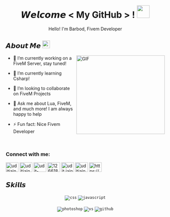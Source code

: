 <!--- Header --->   
<h1 align="center">
  𝙒𝙚𝙡𝙘𝙤𝙢𝙚 &lt; My GitHub &gt; !
  <a target="_blank">
    <img src="https://github.com/JayantGoel001/JayantGoel001/blob/master/GIF/Handshake.gif" width="40px" />
  </a>
</h1>
      
<p align='center'>Hello! I'm Barbod, Fivem Developer</p>


<!--- About You --->   
<h2> 𝘼𝙗𝙤𝙪𝙩 𝙈𝙚 <img src="https://github.com/JayantGoel001/JayantGoel001/blob/master/GIF/Earth.gif" width="24px" style="max-width:100%;"></h2>

<a target="_blank">
   <img align="right" height="250" width= "280px" alt="GIF" src="https://cdn.discordapp.com/attachments/909263335193727006/995820049619222538/istockphoto-923733420-612x612-removebg-preview.png" />
</a>

- 🔭 I’m currently working on a FiveM Server, stay tuned!
  
- 🌱 I’m currently learning Csharp!
  
- 👯 I’m looking to collaborate on FiveM Projects
  
- 💬 Ask me about Lua, FiveM, and much more! I am always happy to help
  
- ⚡ Fun fact: Nice Fivem Developer

<br/>

<h3 align="left">Connect with me:</h3>
<p align="left">
<a href="https://dev.to/uditjain_100" target="blank"><img align="center" src="https://cdn.jsdelivr.net/npm/simple-icons@3.0.1/icons/dev-dot-to.svg" alt="uditjain_100" height="30" width="40" /></a>
<a href="https://twitter.com/uditjain_100" target="blank"><img align="center" src="https://cdn.jsdelivr.net/npm/simple-icons@3.0.1/icons/twitter.svg" alt="uditjain_100" height="30" width="40" /></a>
<a href="https://linkedin.com/in/udit-jain-8a38a016a/" target="blank"><img align="center" src="https://cdn.jsdelivr.net/npm/simple-icons@3.0.1/icons/linkedin.svg" alt="udit-jain-8a38a016a/" height="30" width="40" /></a>
<a href="https://stackoverflow.com/users/12661831" target="blank"><img align="center" src="https://cdn.jsdelivr.net/npm/simple-icons@3.0.1/icons/stackoverflow.svg" alt="12661831" height="30" width="40" /></a>
<a href="https://fb.com/udit.jain.7796" target="blank"><img align="center" src="https://cdn.jsdelivr.net/npm/simple-icons@3.0.1/icons/facebook.svg" alt="udit.jain.7796" height="30" width="40" /></a>
<a href="https://instagram.com/uditjain_100" target="blank"><img align="center" src="https://cdn.jsdelivr.net/npm/simple-icons@3.0.1/icons/instagram.svg" alt="uditjain_100" height="30" width="40" /></a>
<a href="https://discord.gg/https://discord.gg/C4SsYFS5" target="blank"><img align="center" src="https://cdn.jsdelivr.net/npm/simple-icons@3.0.1/icons/discord.svg" alt="https://discord.gg/C4SsYFS5" height="30" width="40" /></a>

</p>
 <!--- Skills --->        
<h2> 𝙎𝙠𝙞𝙡𝙡𝙨 </h2>
<div align="center">
<code><img src="https://img.shields.io/badge/css-1572B6.svg?style=for-the-badge&logo=css3&logoColor=white" alt="css"></code>
<code><img src="https://img.shields.io/badge/javascript-%23323330.svg?style=for-the-badge&logo=javascript&logoColor=%23F7DF1E" alt="javascript"></code>
<br/>
<br/>
<code><img src="https://img.shields.io/badge/Photoshop-31A8FF.svg?style=for-the-badge&logo=AdobePhotoshop&logoColor=white" alt="photoshop"></code>
<code><img src="https://img.shields.io/badge/vscode-007ACC.svg?style=for-the-badge&logo=visualstudiocode&logoColor=white" alt="vs"></code>
<code><img src="https://img.shields.io/badge/github-%23121011.svg?style=for-the-badge&logo=github&logoColor=white" alt="github"></code>
</div>
